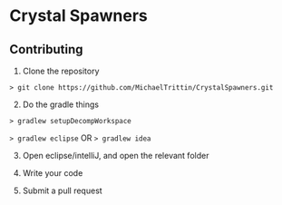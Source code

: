 # Crystal Spawners

## Contributing
1. Clone the repository

`> git clone https://github.com/MichaelTrittin/CrystalSpawners.git`

2. Do the gradle things

`> gradlew setupDecompWorkspace`

`> gradlew eclipse` OR `> gradlew idea`

3. Open eclipse/intelliJ, and open the relevant folder

4. Write your code

5. Submit a pull request